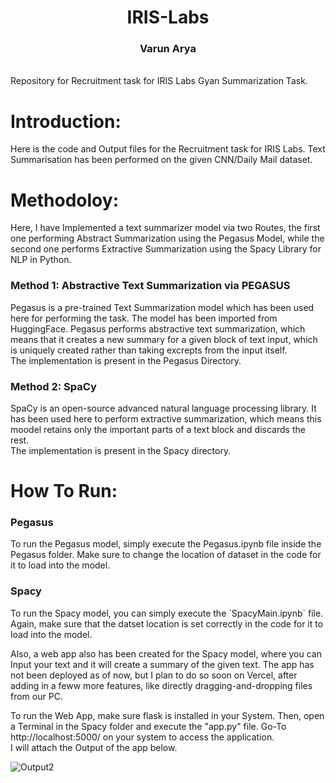 <h1 align="center">IRIS-Labs</h1>
<h3 align="center">Varun Arya</h3>
<br/>
Repository for Recruitment task for IRIS Labs Gyan Summarization Task.

<h1>Introduction:</h1>
Here is the code and Output files for the Recruitment task for IRIS Labs. Text Summarisation has been performed on the given CNN/Daily Mail dataset.

<h1>Methodoloy:</h1>
Here, I have Implemented a text summarizer model via two Routes, the first one performing Abstract Summarization using the Pegasus Model, while the second one performs Extractive Summarization using the Spacy Library for NLP in Python.

<h3>Method 1: Abstractive Text Summarization via PEGASUS</h3>
Pegasus is a pre-trained Text Summarization model which has been used here for performing the task. The model has been imported from HuggingFace. Pegasus performs abstractive text summarization, which means that it creates a new summary for a given block of text input, which is uniquely created rather than taking excrepts from the input itself. <br />
The implementation is present in the Pegasus Directory.

<h3>Method 2: SpaCy</h3>
SpaCy is an open-source advanced natural language processing library. It has been used here to perform extractive summarization, which means this moodel retains only the important parts of a text block and discards the rest. <br />
The implementation is present in the Spacy directory.

<h1>How To Run:</h1>
<h3>Pegasus</h3>
To run the Pegasus model, simply execute the Pegasus.ipynb file inside the Pegasus folder. Make sure to change the location of dataset in the code for it to load into the model.

<h3>Spacy</h3>
To run the Spacy model, you can simply execute the `SpacyMain.ipynb` file. Again, make sure that the datset location is set correctly in the code for it to load into the model.<br/>

Also, a web app also has been created for the Spacy model, where you can Input your text and it will create a summary of the given text. The app has not been deployed as of now, but I plan to do so soon on Vercel, after adding in a feww more features, like directly dragging-and-dropping files from our PC.<br/>

To run the Web App, make sure flask is installed in your System. Then, open a Terminal in the Spacy folder and execute the "app.py" file.
Go-To http://localhost:5000/ on your system to access the application. <br />
I will attach the Output of the app below.

![Output2](https://user-images.githubusercontent.com/99555479/235488905-c3ffb438-0ceb-4893-abed-478cff499d40.jpg)


